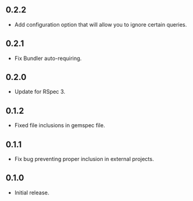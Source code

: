 ## 0.2.2

- Add configuration option that will allow you to ignore certain queries.

## 0.2.1

- Fix Bundler auto-requiring.

## 0.2.0

- Update for RSpec 3.

## 0.1.2

- Fixed file inclusions in gemspec file.

## 0.1.1

- Fix bug preventing proper inclusion in external projects.

## 0.1.0

- Initial release.
